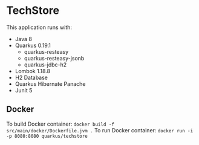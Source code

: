 # TechStore
This application runs with:
- Java 8
- Quarkus 0.19.1
    - quarkus-resteasy
    - quarkus-resteasy-jsonb
    - quarkus-jdbc-h2
- Lombok 1.18.8
- H2 Database
- Quarkus Hibernate Panache
- Junit 5

## Docker

To build Docker container: `docker build -f src/main/docker/Dockerfile.jvm .`
To run Docker container: `docker run -i -p 8080:8080 quarkus/techstore`
